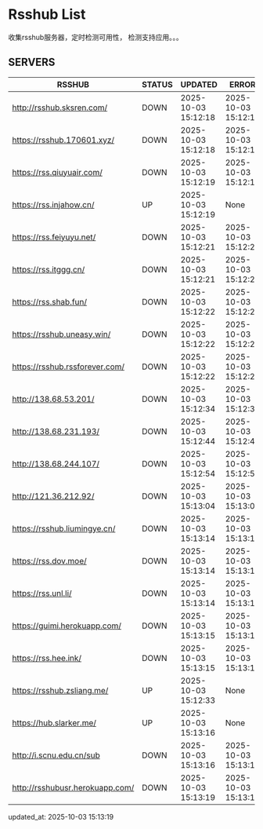 # Rsshub List

收集rsshub服务器，定时检测可用性， 检测支持应用。。。


## SERVERS

|  RSSHUB   | STATUS  | UPDATED  | ERROR  | TWITTER |  
|  ----  | ----  | ----  | ----  | ---- |  
| http://rsshub.sksren.com/ | DOWN | 2025-10-03 15:12:18 | 2025-10-03 15:12:18 |  
| https://rsshub.170601.xyz/ | DOWN | 2025-10-03 15:12:18 | 2025-10-03 15:12:18 |  
| https://rss.qiuyuair.com/ | DOWN | 2025-10-03 15:12:19 | 2025-10-03 15:12:19 |  
| https://rss.injahow.cn/ | UP | 2025-10-03 15:12:19 | None ||  
| https://rss.feiyuyu.net/ | DOWN | 2025-10-03 15:12:21 | 2025-10-03 15:12:21 |  
| https://rss.itggg.cn/ | DOWN | 2025-10-03 15:12:21 | 2025-10-03 15:12:21 |  
| https://rss.shab.fun/ | DOWN | 2025-10-03 15:12:22 | 2025-10-03 15:12:22 |  
| https://rsshub.uneasy.win/ | DOWN | 2025-10-03 15:12:22 | 2025-10-03 15:12:22 |  
| https://rsshub.rssforever.com/ | DOWN | 2025-10-03 15:12:22 | 2025-10-03 15:12:22 |  
| http://138.68.53.201/ | DOWN | 2025-10-03 15:12:34 | 2025-10-03 15:12:34 |  
| http://138.68.231.193/ | DOWN | 2025-10-03 15:12:44 | 2025-10-03 15:12:44 |  
| http://138.68.244.107/ | DOWN | 2025-10-03 15:12:54 | 2025-10-03 15:12:54 |  
| http://121.36.212.92/ | DOWN | 2025-10-03 15:13:04 | 2025-10-03 15:13:04 |  
| https://rsshub.liumingye.cn/ | DOWN | 2025-10-03 15:13:14 | 2025-10-03 15:13:14 |  
| https://rss.dov.moe/ | DOWN | 2025-10-03 15:13:14 | 2025-10-03 15:13:14 |  
| https://rss.unl.li/ | DOWN | 2025-10-03 15:13:14 | 2025-10-03 15:13:14 |  
| https://guimi.herokuapp.com/ | DOWN | 2025-10-03 15:13:15 | 2025-10-03 15:13:15 |  
| https://rss.hee.ink/ | DOWN | 2025-10-03 15:13:15 | 2025-10-03 15:13:15 |  
| https://rsshub.zsliang.me/ | UP | 2025-10-03 15:12:33 | None |OK|  
| https://hub.slarker.me/ | UP | 2025-10-03 15:13:16 | None ||  
| http://i.scnu.edu.cn/sub | DOWN | 2025-10-03 15:13:16 | 2025-10-03 15:13:16 |  
| http://rsshubusr.herokuapp.com/ | DOWN | 2025-10-03 15:13:19 | 2025-10-03 15:13:19 |  
  

updated_at: 2025-10-03 15:13:19  
